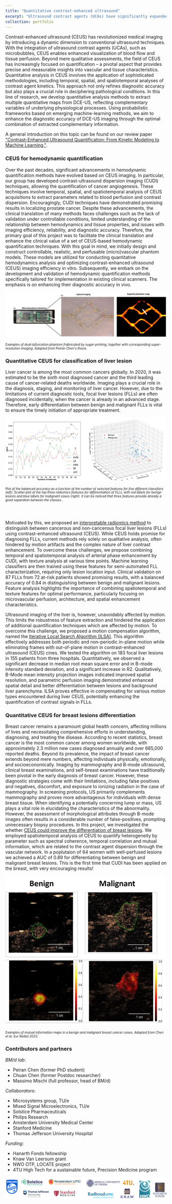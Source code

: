 ```yaml
---
title: "Quantitative contrast-enhanced ultrasound"
excerpt: "Ultrasound contrast agents (UCAs) have significantly expanded diagnostic possibilities through the concurrent application of indicator dilution principles and dynamic contrast-enhanced ultrasound (DCE-US) imaging. In this line of research, we develop quantitative analysis methods to extract multiple quantitative maps from DCE-US, reflecting complementary variables of underlying physiological processes. Using probabilistic frameworks based on emerging machine-learning methods, we aim to enhance the diagnostic accuracy of DCE-US imaging through the optimal combination of extracted complementary information. <br/><img src='/images/ceus_quant_cover.png' width = '500px'>"
collection: portfolio
---
```


Contrast-enhanced ultrasound (CEUS) has revolutionized medical imaging by introducing a dynamic dimension to conventional ultrasound techniques. With the integration of ultrasound contrast agents (UCAs), such as microbubbles, CEUS enables enhanced visualization of blood flow and tissue perfusion. Beyond mere qualitative assessments, the field of CEUS has increasingly focused on quantification – a pivotal aspect that provides precise and measurable insights into vascular and tissue characteristics. Quantitative analysis in CEUS involves the application of sophisticated methodologies, including temporal, spatial, and spatiotemporal analyses of contrast agent kinetics. This approach not only refines diagnostic accuracy but also plays a crucial role in deciphering pathological conditions. In this line of research, we develop quantitative analysis methods  to extract multiple quantitative maps from DCE-US, reflecting complementary variables of underlying physiological processes. Using probabilistic frameworks based on emerging machine-learning methods, we aim to enhance the diagnostic accuracy of DCE-US imaging through the optimal combination of extracted complementary information.

A general introduction on this topic can be found on our review paper <a href="https://www.sciencedirect.com/science/article/pii/S030156291931590X?via%3Dihub" target="_blank"> "Contrast-Enhanced Ultrasound Quantification: From Kinetic Modeling to Machine Learning."</a>.


### CEUS for hemodynamic quantification

Over the past decades, significant advancements in hemodynamic quantification methods have evolved based on CEUS imaging. In particular, our group has developed contrast-ultrasound dispersion imaging (CUDI) techniques, allowing the quantification of cancer angiogenesis. These techniques involve temporal, spatial, and spatiotemporal analysis of CEUS acquisitions to extract parameters related to blood perfusion and contrast dispersion. Encouragingly, CUDI techniques have demonstrated promising results in localizing prostate cancer. Despite these advancements, the clinical translation of many methods faces challenges such as the lack of validation under controllable conditions, limited understanding of the relationship between hemodynamics and tissue properties, and issues with imaging efficiency, reliability, and diagnostic accuracy. Therefore, the primary goal of this project was to facilitate the clinical translation and enhance the clinical value of a set of CEUS-based hemodynamic quantification techniques. With this goal in mind, we initially design and construct controllable, realistic, and perfusable (micro)vascular phantom models. These models are utilized for conducting quantitative hemodynamics analysis and optimizing contrast-enhanced ultrasound (CEUS) imaging efficiency in vitro. Subsequently, we embark on the development and validation of hemodynamic quantification methods specifically tailored for implementation in existing clinical scanners. The emphasis is on enhancing their diagnostic accuracy in vivo.

![Example super-resolution imaging in bifurcating phantom](/images/peiran_superres.png)
<div align="left" style="line-height:.7em; padding-bottom:-3em; padding-top:-3em">
<span style="font-size:0.7em;"><i>Examples of dual-bifurcation phantom frabricated by sugar-printing, together with corresponding super-resolution imaging. Adapted from Peiran Chen's thesis.</i></span>
</div >
<!-- <figure style="height:400px">
  <img src='/images/peiran_superres.png' alt="Example super-resolution imaging in bifurcating phantom" > <figcaption>Examples of dual-bifurcation phantom frabricated by sugar-printing, together with corresponding super-resolution imaging. <i>Adapted from Peiran Chen's thesis.</i></figcaption>
</figure>
This line of research is summarized in the work of <a href="https://pure.tue.nl/ws/portalfiles/portal/297639802/20230602_Chen_P._hf.pdf" target="_blank"> "thesis of Peiran Chen"</a>. -->

### Quantitative CEUS for classification of liver lesion
Liver cancer is among the most common cancers globally. In 2020, it was estimated to be the sixth most diagnosed cancer and the third leading cause of cancer-related deaths worldwide. Imaging plays a crucial role in the diagnosis, staging, and monitoring of liver cancer. However, due to the limitations of current diagnostic tools, focal liver lesions (FLLs) are often diagnosed incidentally, when the cancer is already in an advanced stage. Therefore, early differentiation between benign and malignant FLLs is vital to ensure the timely initiation of appropriate treatment.
<!-- <figure style="width:400px; float:right">
  <img src='/images/Fig_S2.png' alt="Visualization radiomics prediction" style="width:400px; float:right"> <figcaption> Scatter plot of the top three radiomics features for differentiation of FLLs, with red labels for benign lesions and blue labels for malignant cases. It can be noticed that three features provide already a good separation between the classes.</figcaption>
</figure> -->

![Radiomics prediction](/images/interpretable_ML.png)
<div align="left" style="line-height: .7em; padding-bottom:3em; padding-top:0em float:right" >
<span style="font-size:0.7em;"><i>Plot of the balanced accuracy as a function of the number of selected features for five different classifiers (left). Scatter plot of the top three radiomics features for differentiation of FLLs, with red labels for benign lesions and blue labels for malignant cases (right). It can be noticed that three features provide already a good separation between the classes.</i>.</span>
</div>

Motivated by this, we proposed an <a href="https://ieeexplore.ieee.org/document/9740202" target="_blank">interpretable radiomics method</a> to distinguish between cancerous and non-cancerous focal liver lesions (FLLs) using contrast-enhanced ultrasound (CEUS). While CEUS holds promise for diagnosing FLLs, current methods rely solely on qualitative analysis, often hindered by motion artifacts and the complex nature of liver contrast enhancement. To overcome these challenges, we propose combining temporal and spatiotemporal analysis of arterial phase enhancement by CUDI, with texture analysis at various time points. Machine learning classifiers are then trained using these features for semi-automated FLL characterization, requiring only lesion location input. Clinical validation on 87 FLLs from 72 at-risk patients showed promising results, with a balanced accuracy of 0.84 in distinguishing between benign and malignant lesions. Feature analysis highlights the importance of combining spatiotemporal and texture features for optimal performance, particularly focusing on microvascular perfusion, architecture, and spatial enhancement characteristics.


Ultrasound imaging of the liver is, however, unavoidably affected by motion. This limits the robustness of feature extraction and hindered the application of additional quantification techniques which are affected by motion. To overcome this challenge, we proposed a motion compensation algorithm, named the <a href="https://www.sciencedirect.com/science/article/abs/pii/S0301562922004409" target="_blank">Iterative Local Search Algorithm (ILSA)</a>. This algorithm effectively addresses both periodic and non-periodic in-plane motion while eliminating frames with out-of-plane motion in contrast-enhanced ultrasound (CEUS) cines. We tested the algorithm on 183 focal liver lesions in 155 patients from three hospitals. Quantitatively, we observed a significant decrease in median root mean square error and in B-mode intensity standard deviation, and a significant increase in R2. Qualitatively, B-Mode mean intensity projection images indicated improved spatial resolution, and parametric perfusion imaging demonstrated enhanced spatial detail and better differentiation between lesions and background liver parenchyma. ILSA proves effective in compensating for various motion types encountered during liver CEUS, potentially enhancing the quantification of contrast signals in FLLs.


### Quantitative CEUS for breast lesions differentiation
Breast cancer remains a paramount global health concern, affecting millions of lives and necessitating comprehensive efforts in understanding, diagnosing, and treating the disease. According to recent statistics, breast cancer is the most common cancer among women worldwide, with approximately 2.3 million new cases diagnosed annually and over 685,000 reported deaths. Beyond its prevalence, the impact of breast cancer extends beyond mere numbers, affecting individuals physically, emotionally, and socioeconomically. Imaging by mammography and B-mode ultrasound, clinical breast examinations, and self-breast examinations have traditionally been pivotal in the early diagnosis of breast cancer. However, these diagnostic strategies come with their limitations, including false positives and negatives, discomfort, and exposure to ionizing radiation in the case of mammography. In screening protocols, US primarily complements mammography and proves more advantageous for individuals with dense breast tissue. When identifying a potentially concerning lump or mass, US plays a vital role in elucidating the characteristics of the abnormality. However, the assessment of morphological attributes through B-mode images often results in a considerable number of false-positives, prompting unnecessary biopsy procedures. In this project, we investigated the whether <a href="https://link.springer.com/article/10.1007/s00330-023-10500-x" target="_blank">CEUS could improve the differentiation of breast lesions</a>.
We employed spatiotemporal analysis of CEUS to quantify heterogeneity by parameter such as spectral coherence, temporal correlation and mutual information, which are related to the contrast agent dispersion through the vascular network. In a poplutaion of 64 women with well-perfused lesions we achieved a AUC of 0.89 for differentiating between benign and malignant breast lesions. This is the first time that CUDI has been applied on the breast, with very encouraging results!

<!-- <figure style="width:500px;">
  <img src='/images/mi_breast_mod.png' alt="Breast example" >
  <figcaption>Examples of mutual information maps in a benign and malignant breast cancer cases. <i>Adapted from Chen et al. Eur Radiol 2023.</i></figcaption>
</figure> -->

![Breast example](/images/mi_breast_mod_smaller.png)
<div align="left" style="line-height: .7em; padding-bottom:0em; padding-top:0em float:right" >
<span style="font-size:0.7em;"><i>Examples of mutual information maps in a benign and malignant breast cancer cases. Adapted from Chen et al. Eur Radiol 2023</i>.</span>
</div>

### Contributors and partners
*BM/d lab*:
* Peiran Chen (former PhD student)
* Chuan Chen (former Postdoc researcher)
* Massimo Mischi (full professor, head of BM/d)

*Collaborators*:
* Microsystems group, TU/e 
* Mixed Signal Microelectronics, TU/e 
* Solstice Pharmaceuticals 
* Philips Research
* Amsterdam University Medical Center
* Stanford Medicine 
* Thomas Jefferson University Hospital

*Funding*:
* Hanarth Fonds fellowship
* Knaw Van Leersum grant 
* NWO OTP, LOCATE project 
* 4TU High Tech for a sustainable future, Precision Medicine program 

![logos](/images/logo_qUS_h.png)
